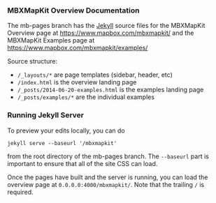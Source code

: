 ### MBXMapKit Overview Documentation

The mb-pages branch has the [Jekyll](http://jekyllrb.com) source files for the
MBXMapKit Overview page at https://www.mapbox.com/mbxmapkit/ and the MBXMapKit
Examples page at https://www.mapbox.com/mbxmapkit/examples/


Source structure:
 * `/_layouts/*` are page templates (sidebar, header, etc)
 * `/index.html` is the overview landing page
 * `/_posts/2014-06-20-examples.html` is the examples landing page
 * `/_posts/examples/*` are the individual examples

### Running Jekyll Server

To preview your edits locally, you can do
```
jekyll serve --baseurl '/mbxmapkit'
```
from the root directory of the mb-pages branch. The `--baseurl` part is
important to ensure that all of the site CSS can load.

Once the pages have built and the server is running, you can load the overview
page at `0.0.0.0:4000/mbxmapkit/`. Note that the trailing `/` is required.

